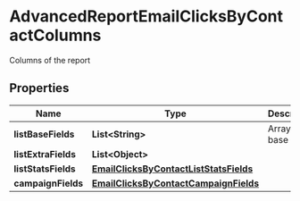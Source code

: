 

# AdvancedReportEmailClicksByContactColumns

Columns of the report
## Properties

Name | Type | Description | Notes
------------ | ------------- | ------------- | -------------
**listBaseFields** | **List&lt;String&gt;** | Array of base fields | 
**listExtraFields** | **List&lt;Object&gt;** |  | 
**listStatsFields** | [**EmailClicksByContactListStatsFields**](EmailClicksByContactListStatsFields.md) |  | 
**campaignFields** | [**EmailClicksByContactCampaignFields**](EmailClicksByContactCampaignFields.md) |  | 



